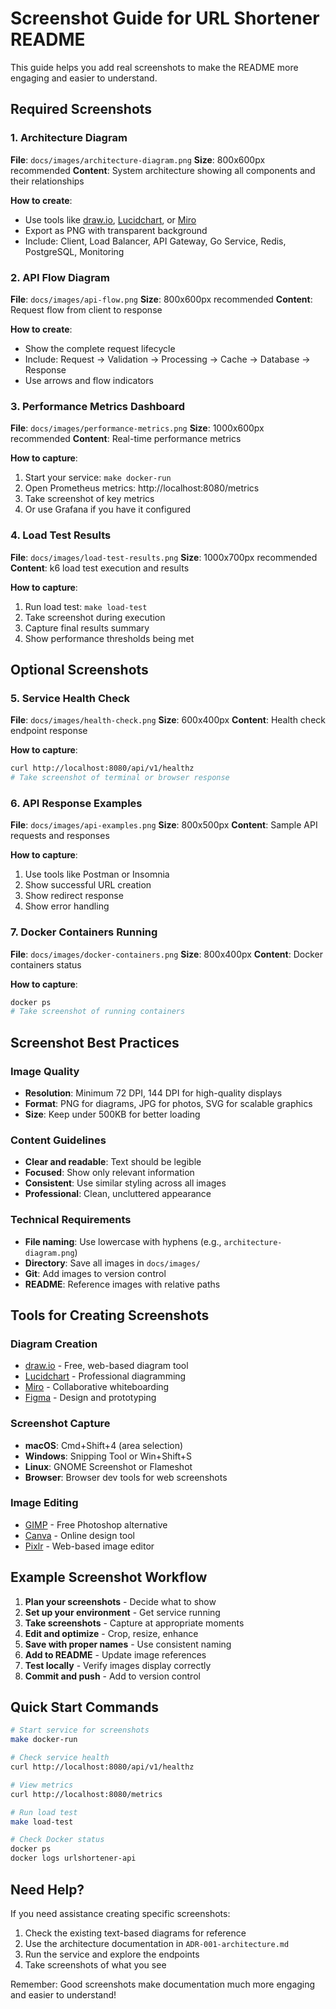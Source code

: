 # Screenshot Guide for URL Shortener README

This guide helps you add real screenshots to make the README more engaging and easier to understand.

## Required Screenshots

### 1. Architecture Diagram
**File**: `docs/images/architecture-diagram.png`
**Size**: 800x600px recommended
**Content**: System architecture showing all components and their relationships

**How to create**:
- Use tools like [draw.io](https://draw.io), [Lucidchart](https://lucidchart.com), or [Miro](https://miro.com)
- Export as PNG with transparent background
- Include: Client, Load Balancer, API Gateway, Go Service, Redis, PostgreSQL, Monitoring

### 2. API Flow Diagram
**File**: `docs/images/api-flow.png`
**Size**: 800x600px recommended
**Content**: Request flow from client to response

**How to create**:
- Show the complete request lifecycle
- Include: Request → Validation → Processing → Cache → Database → Response
- Use arrows and flow indicators

### 3. Performance Metrics Dashboard
**File**: `docs/images/performance-metrics.png`
**Size**: 1000x600px recommended
**Content**: Real-time performance metrics

**How to capture**:
1. Start your service: `make docker-run`
2. Open Prometheus metrics: http://localhost:8080/metrics
3. Take screenshot of key metrics
4. Or use Grafana if you have it configured

### 4. Load Test Results
**File**: `docs/images/load-test-results.png`
**Size**: 1000x700px recommended
**Content**: k6 load test execution and results

**How to capture**:
1. Run load test: `make load-test`
2. Take screenshot during execution
3. Capture final results summary
4. Show performance thresholds being met

## Optional Screenshots

### 5. Service Health Check
**File**: `docs/images/health-check.png`
**Size**: 600x400px
**Content**: Health check endpoint response

**How to capture**:
```bash
curl http://localhost:8080/api/v1/healthz
# Take screenshot of terminal or browser response
```

### 6. API Response Examples
**File**: `docs/images/api-examples.png`
**Size**: 800x500px
**Content**: Sample API requests and responses

**How to capture**:
1. Use tools like Postman or Insomnia
2. Show successful URL creation
3. Show redirect response
4. Show error handling

### 7. Docker Containers Running
**File**: `docs/images/docker-containers.png`
**Size**: 800x400px
**Content**: Docker containers status

**How to capture**:
```bash
docker ps
# Take screenshot of running containers
```

## Screenshot Best Practices

### Image Quality
- **Resolution**: Minimum 72 DPI, 144 DPI for high-quality displays
- **Format**: PNG for diagrams, JPG for photos, SVG for scalable graphics
- **Size**: Keep under 500KB for better loading

### Content Guidelines
- **Clear and readable**: Text should be legible
- **Focused**: Show only relevant information
- **Consistent**: Use similar styling across all images
- **Professional**: Clean, uncluttered appearance

### Technical Requirements
- **File naming**: Use lowercase with hyphens (e.g., `architecture-diagram.png`)
- **Directory**: Save all images in `docs/images/`
- **Git**: Add images to version control
- **README**: Reference images with relative paths

## Tools for Creating Screenshots

### Diagram Creation
- [draw.io](https://draw.io) - Free, web-based diagram tool
- [Lucidchart](https://lucidchart.com) - Professional diagramming
- [Miro](https://miro.com) - Collaborative whiteboarding
- [Figma](https://figma.com) - Design and prototyping

### Screenshot Capture
- **macOS**: Cmd+Shift+4 (area selection)
- **Windows**: Snipping Tool or Win+Shift+S
- **Linux**: GNOME Screenshot or Flameshot
- **Browser**: Browser dev tools for web screenshots

### Image Editing
- [GIMP](https://gimp.org) - Free Photoshop alternative
- [Canva](https://canva.com) - Online design tool
- [Pixlr](https://pixlr.com) - Web-based image editor

## Example Screenshot Workflow

1. **Plan your screenshots** - Decide what to show
2. **Set up your environment** - Get service running
3. **Take screenshots** - Capture at appropriate moments
4. **Edit and optimize** - Crop, resize, enhance
5. **Save with proper names** - Use consistent naming
6. **Add to README** - Update image references
7. **Test locally** - Verify images display correctly
8. **Commit and push** - Add to version control

## Quick Start Commands

```bash
# Start service for screenshots
make docker-run

# Check service health
curl http://localhost:8080/api/v1/healthz

# View metrics
curl http://localhost:8080/metrics

# Run load test
make load-test

# Check Docker status
docker ps
docker logs urlshortener-api
```

## Need Help?

If you need assistance creating specific screenshots:
1. Check the existing text-based diagrams for reference
2. Use the architecture documentation in `ADR-001-architecture.md`
3. Run the service and explore the endpoints
4. Take screenshots of what you see

Remember: Good screenshots make documentation much more engaging and easier to understand!
